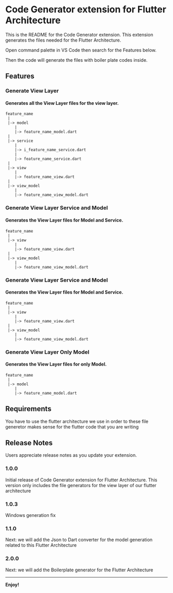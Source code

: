 # Code Generator extension for Flutter Architecture

This is the README for the Code Generator extension. This extension generates the files needed for the Flutter Architecture. 

Open command palette in VS Code then search for the Features below.

Then the code will generate the files with boiler plate codes inside.

## Features

### Generate View Layer

#### Generates all the View Layer files for the view layer.

    feature_name
     |
     |-> model
        |
        |-> feature_name_model.dart
     |
     |-> service
        |
        |-> i_feature_name_service.dart
        |
        |-> feature_name_service.dart
     |
     |-> view
        |
        |-> feature_name_view.dart
     |
     |-> view_model
        |
        |-> feature_name_view_model.dart


### Generate View Layer Service and Model

#### Generates the View Layer files for Model and Service.

    feature_name
     |
     |-> view
        |
        |-> feature_name_view.dart
     |
     |-> view_model
        |
        |-> feature_name_view_model.dart


### Generate View Layer Service and Model

#### Generates the View Layer files for Model and Service.

    feature_name
     |
     |-> view
        |
        |-> feature_name_view.dart
     |
     |-> view_model
        |
        |-> feature_name_view_model.dart

### Generate View Layer Only Model

#### Generates the View Layer files for only Model.

    feature_name
     |
     |-> model
        |
        |-> feature_name_model.dart
## Requirements

You have to use the flutter architecture we use in order to these file generetor makes sense for the flutter code that you are writing
## Release Notes

Users appreciate release notes as you update your extension.

### 1.0.0

Initial release of Code Generator extension for Flutter Architecture. This version only includes the file generators for the view layer of our flutter architecture

### 1.0.3

Windows generation fix

### 1.1.0

Next: we will add the Json to Dart converter for the model generation related to this Flutter Architecture

### 2.0.0

Next: we will add the Boilerplate generator for the Flutter Architecture

-----------------------------------------------------------------------------------------------------------

**Enjoy!**
